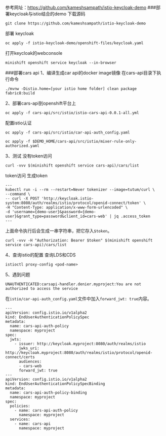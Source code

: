 参考网址：https://github.com/kameshsampath/istio-keycloak-demo
###部署keycloak与istio结合的demo
下载源码
```
git clone https://github.com/kameshsampath/istio-keycloak-demo
```
部署 keycloak
```
oc apply -f istio-keycloak-demo/openshift-files/keycloak.yaml
```
打开keycloak的webconsole
```
minishift openshift service keycloak --in-browser
```
###部署cars api
1、编译生成car api的docker image镜像
在cars-api目录下执行命令
```
./mvnw -Distio.home=[your istio home folder] clean package fabric8:build
```
2、部署cars-api到openshift平台上
```
oc apply -f cars-api/src/istio/istio-cars-api-0.0.1-all.yml
```
配置istio认证
```
oc apply -f cars-api/src/istio/car-api-auth_config.yaml
```
```
oc apply -f $DEMO_HOME/cars-api/src/istio/mixer-rule-only-authorized.yaml
```
3、测试
没有token访问
```
curl -vvv $(minishift openshift service cars-api)/cars/list
```
token访问
生成token
```
---
kubectl run -i --rm --restart=Never tokenizer --image=tutum/curl \
--command \
-- curl -X POST 'http://keycloak.istio-system:8080/auth/realms/istio/protocol/openid-connect/token' \
-H "Content-Type: application/x-www-form-urlencoded" \
-d 'username={demo-user}&password={demo-user}&grant_type=password&client_id=cars-web' | jq .access_token
---
```
上面命令执行后会生成一串字符串，把它存入```$token```。
```
curl -vvv -H "Authorization: Bearer $token" $(minishift openshift service cars-api)/cars/list
```
4、查询istio的配置
查询LDS和CDS
```
istioctl proxy-config <pod-name>
```

5、遇到问题
```
UNAUTHENTICATED:carsapi-handler.denier.myproject:You are not authorized to access the service
```
在```istio/car-api-auth_config.yaml```文件中加入```forward_jwt: true```内容。
```
--- 
apiVersion: config.istio.io/v1alpha2
kind: EndUserAuthenticationPolicySpec
metadata: 
  name: cars-api-auth-policy
  namespace: myproject
spec: 
  jwts: 
    - issuer: http://keycloak.myproject:8080/auth/realms/istio
      jwks_uri: http://keycloak.myproject:8080/auth/realms/istio/protocol/openid-connect/certs
      audiences: 
      - cars-web
      forward_jwt: true
--- 
apiVersion: config.istio.io/v1alpha2
kind: EndUserAuthenticationPolicySpecBinding
metadata:
  name: cars-api-auth-policy-binding
  namespace: myproject
spec:
  policies:
    - name: cars-api-auth-policy
      namespace: myproject
  services:
    - name: cars-api
      namespace: myproject
```
